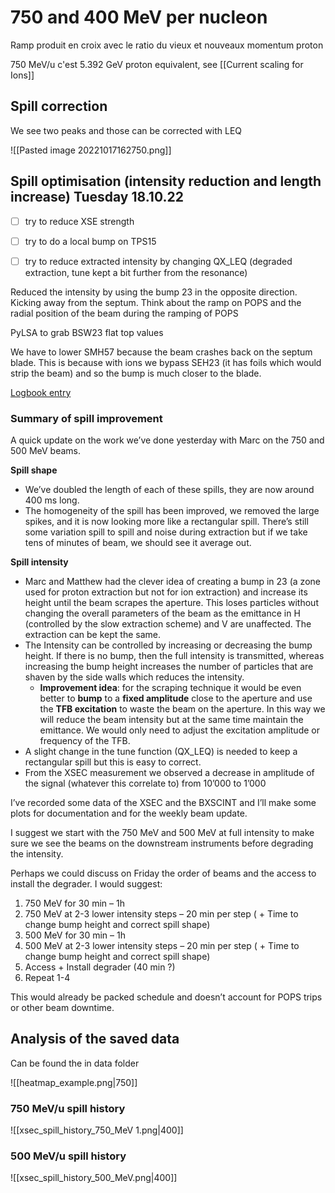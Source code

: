 # 750 and 400 MeV per nucleon

Ramp produit en croix avec le ratio du vieux et nouveaux momentum proton 

750 MeV/u c'est 5.392 GeV proton equivalent, see [[Current scaling for Ions]]

## Spill correction

We see two peaks and those can be corrected with LEQ

![[Pasted image 20221017162750.png]]

## Spill optimisation (intensity reduction and length increase) Tuesday 18.10.22

* [ ] try to reduce XSE strength
* [ ] try to do a local bump on TPS15
* [ ] try to reduce extracted intensity by changing QX_LEQ  (degraded extraction, tune kept a bit further from the resonance)


Reduced the intensity by using the bump 23 in the opposite direction. Kicking away from the septum.
Think about the ramp on POPS and the radial position of the beam during the ramping of POPS

PyLSA to grab BSW23 flat top values

We have to lower SMH57 because the beam crashes back on the septum blade. This is because with ions we bypass SEH23 (it has foils which would strip the beam) and so the bump is much closer to the blade.

[Logbook entry](https://logbook.cern.ch/elogbook-server/GET/showEventInLogbook/3635888)

### Summary of spill improvement
A quick update on the work we’ve done yesterday with Marc on the 750 and 500 MeV beams.  
  
**Spill shape**

-   We’ve doubled the length of each of these spills, they are now around 400 ms long.
-   The homogeneity of the spill has been improved, we removed the large spikes, and it is now looking more like a rectangular spill. There’s still some variation spill to spill and noise during extraction but if we take tens of minutes of beam, we should see it average out.

**Spill intensity**

-   Marc and Matthew had the clever idea of creating a bump in 23 (a zone used for proton extraction but not for ion extraction) and increase its height until the beam scrapes the aperture. This loses particles without changing the overall parameters of the beam as the emittance in H (controlled by the slow extraction scheme) and V are unaffected. The extraction can be kept the same.
-   The Intensity can be controlled by increasing or decreasing the bump height. If there is no bump, then the full intensity is transmitted, whereas increasing the bump height increases the number of particles that are shaven by the side walls which reduces the intensity.
	- **Improvement idea**: for the scraping technique it would be even better to **bump** to a **fixed amplitude** close to the aperture and use the **TFB excitation** to waste the beam on the aperture. In this way we will reduce the beam intensity but at the same time maintain the emittance. We would only need to adjust the excitation amplitude or frequency of the TFB.
-   A slight change in the tune function (QX_LEQ) is needed to keep a rectangular spill but this is easy to correct.
-   From the XSEC measurement we observed a decrease in amplitude of the signal (whatever this correlate to) from 10’000 to 1’000

I’ve recorded some data of the XSEC and the BXSCINT and I’ll make some plots for documentation and for the weekly beam update.  
  
I suggest we start with the 750 MeV and 500 MeV at full intensity to make sure we see the beams on the downstream instruments before degrading the intensity.  
  
Perhaps we could discuss on Friday the order of beams and the access to install the degrader. I would suggest:

1.  750 MeV for 30 min – 1h
2.  750 MeV at 2-3 lower intensity steps – 20 min per step ( + Time to change bump height and correct spill shape)
3.  500 MeV for 30 min – 1h
4.  500 MeV at 2-3 lower intensity steps – 20 min per step ( + Time to change bump height and correct spill shape)
5.  Access + Install degrader (40 min ?)
6.  Repeat 1-4

  
This would already be packed schedule and doesn’t account for POPS trips or other beam downtime.

## Analysis of the saved data

Can be found the in data folder

![[heatmap_example.png|750]]

### 750 MeV/u spill history
![[xsec_spill_history_750_MeV 1.png|400]]

### 500 MeV/u spill history

![[xsec_spill_history_500_MeV.png|400]]